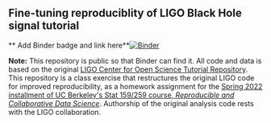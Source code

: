 ## Fine-tuning reproduciblity of LIGO Black Hole signal tutorial

** Add Binder badge and link here**[![Binder](http://mybinder.org/badge.svg)](https://mybinder.org/v2/gh/UCB-stat-159-s22/hw05-mjmilazzo/HEAD?labpath=index.ipynb)

**Note:** This repository is public so that Binder can find it. All code and data is based on the original [LIGO Center for Open Science Tutorial Repository](https://github.com/losc-tutorial/LOSC_Event_tutorial). This repository is a class exercise that restructures the original LIGO code for improved reproducibility, as a homework assignment for the [Spring 2022 installment of UC Berkeley's Stat 159/259 course, _Reproducible and Collaborative Data Science_](https://ucb-stat-159-s22.github.io). Authorship of the original analysis code rests with the LIGO collaboration.
